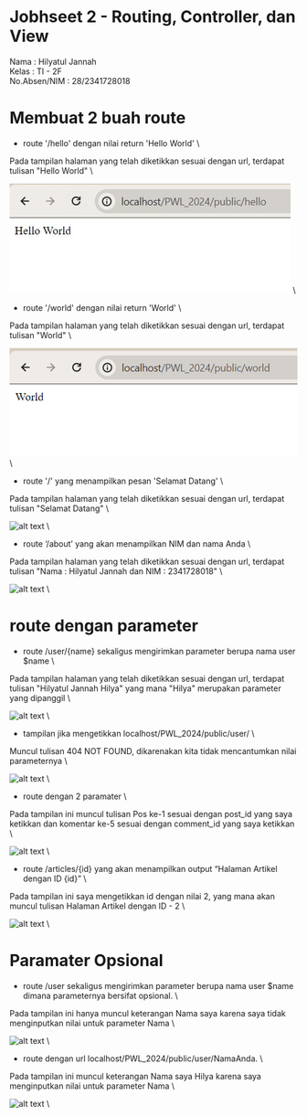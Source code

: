 # Jobhseet 2 - Routing, Controller, dan View

Nama : Hilyatul Jannah \
Kelas : TI - 2F \
No.Absen/NIM : 28/2341728018

# Membuat 2 buah route

- route '/hello' dengan nilai return 'Hello World' \

Pada tampilan halaman yang telah diketikkan sesuai dengan url, terdapat tulisan "Hello World" \

 ![alt text](pictures/hello.jpg) \

 - route '/world' dengan nilai return 'World' \

 Pada tampilan halaman yang telah diketikkan sesuai dengan url, terdapat tulisan "World" \

 ![alt text](pictures/world.png) \

- route '/' yang menampilkan pesan 'Selamat Datang' \

 Pada tampilan halaman yang telah diketikkan sesuai dengan url, terdapat tulisan "Selamat Datang" \

 ![alt text](welcome.png) \

 - route ‘/about’ yang akan menampilkan NIM dan nama Anda \

Pada tampilan halaman yang telah diketikkan sesuai dengan url, terdapat tulisan "Nama : Hilyatul Jannah dan NIM : 2341728018" \

 ![alt text](about.png) \

# route dengan parameter

- route /user/{name} sekaligus mengirimkan parameter berupa nama user $name \ 

Pada tampilan halaman yang telah diketikkan sesuai dengan url, terdapat tulisan "Hilyatul Jannah Hilya" yang mana "Hilya" merupakan parameter yang dipanggil \

![alt text](parameter.png) \

- tampilan jika mengetikkan localhost/PWL_2024/public/user/ \

Muncul tulisan 404 NOT FOUND, dikarenakan kita tidak mencantumkan nilai parameternya \

![alt text](notfound.png) \

- route dengan 2 paramater \

Pada tampilan ini muncul tulisan Pos ke-1 sesuai dengan post_id yang saya ketikkan dan komentar ke-5 sesuai dengan comment_id yang saya ketikkan \ 

![alt text](parameters.png) \

- route  /articles/{id} yang akan menampilkan output “Halaman Artikel dengan ID {id}” \

Pada tampilan ini saya mengetikkan id dengan nilai 2, yang mana akan muncul tulisan Halaman Artikel dengan ID - 2 \

![alt text](articles.png) \

# Paramater Opsional

- route /user sekaligus mengirimkan parameter berupa nama user $name dimana parameternya bersifat opsional. \

Pada tampilan ini hanya muncul keterangan Nama saya karena saya tidak menginputkan nilai untuk parameter Nama \

![alt text](myname.png) \

- route dengan url localhost/PWL_2024/public/user/NamaAnda. \

Pada tampilan ini  muncul keterangan Nama saya Hilya karena saya  menginputkan nilai untuk parameter Nama \

![alt text](mynamehilya.png) \

